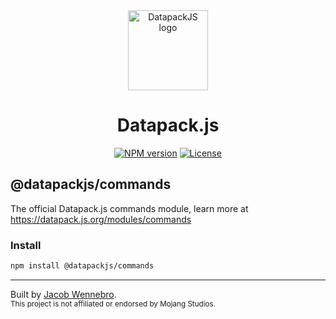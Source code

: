 <div align="center">
  <a href="https://datapack.js.org">
    <img alt="DatapackJS logo" src="https://datapack.js.org/static/logo.svg" height="128">
  </a>
  <br/>
  <h1>Datapack.js</h1>
  <a href="https://www.npmjs.com/package/@datapackjs/commands"><img alt="NPM version" src="https://img.shields.io/npm/v/@datapackjs/commands.svg?style=for-the-badge&labelColor=2e2e2e"></a>
  <a href="https://github.com/JacobWennebro/datapackjs/blob/main/LICENSE"><img alt="License" src="https://img.shields.io/npm/l/@datapackjs/commands.svg?style=for-the-badge&labelColor=2e2e2e"></a>

</div>

## @datapackjs/commands

The official Datapack.js commands module, learn more at https://datapack.js.org/modules/commands

### Install

```sh
npm install @datapackjs/commands
```

<hr>

Built by [Jacob Wennebro](https://www.github.com/jacobwennebro).<br/>
<sub>This project is not affiliated or endorsed by Mojang Studios.</sub>
